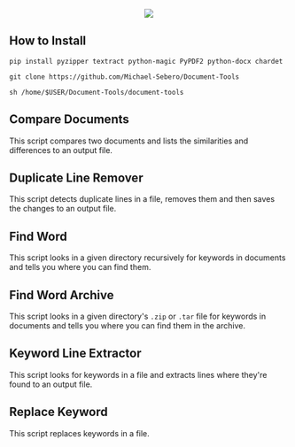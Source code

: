 <p align="center">
	<img src="https://i.postimg.cc/jdVWtNrG/document-tools.png" />

## How to Install

```
pip install pyzipper textract python-magic PyPDF2 python-docx chardet

git clone https://github.com/Michael-Sebero/Document-Tools

sh /home/$USER/Document-Tools/document-tools
```

## Compare Documents
This script compares two documents and lists the similarities and differences to an output file.

## Duplicate Line Remover
This script detects duplicate lines in a file, removes them and then saves the changes to an output file.

## Find Word
This script looks in a given directory recursively for keywords in documents and tells you where you can find them.

## Find Word Archive
This script looks in a given directory's `.zip` or `.tar` file for keywords in documents and tells you where you can find them in the archive.

## Keyword Line Extractor
This script looks for keywords in a file and extracts lines where they're found to an output file.

## Replace Keyword
This script replaces keywords in a file.
